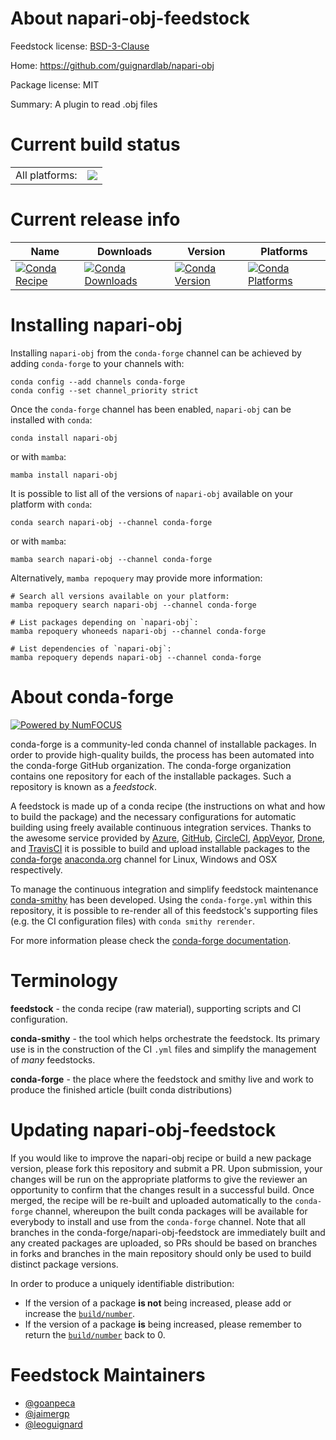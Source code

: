 About napari-obj-feedstock
==========================

Feedstock license: [BSD-3-Clause](https://github.com/conda-forge/napari-obj-feedstock/blob/main/LICENSE.txt)

Home: https://github.com/guignardlab/napari-obj

Package license: MIT

Summary: A plugin to read .obj files

Current build status
====================


<table><tr><td>All platforms:</td>
    <td>
      <a href="https://dev.azure.com/conda-forge/feedstock-builds/_build/latest?definitionId=19143&branchName=main">
        <img src="https://dev.azure.com/conda-forge/feedstock-builds/_apis/build/status/napari-obj-feedstock?branchName=main">
      </a>
    </td>
  </tr>
</table>

Current release info
====================

| Name | Downloads | Version | Platforms |
| --- | --- | --- | --- |
| [![Conda Recipe](https://img.shields.io/badge/recipe-napari--obj-green.svg)](https://anaconda.org/conda-forge/napari-obj) | [![Conda Downloads](https://img.shields.io/conda/dn/conda-forge/napari-obj.svg)](https://anaconda.org/conda-forge/napari-obj) | [![Conda Version](https://img.shields.io/conda/vn/conda-forge/napari-obj.svg)](https://anaconda.org/conda-forge/napari-obj) | [![Conda Platforms](https://img.shields.io/conda/pn/conda-forge/napari-obj.svg)](https://anaconda.org/conda-forge/napari-obj) |

Installing napari-obj
=====================

Installing `napari-obj` from the `conda-forge` channel can be achieved by adding `conda-forge` to your channels with:

```
conda config --add channels conda-forge
conda config --set channel_priority strict
```

Once the `conda-forge` channel has been enabled, `napari-obj` can be installed with `conda`:

```
conda install napari-obj
```

or with `mamba`:

```
mamba install napari-obj
```

It is possible to list all of the versions of `napari-obj` available on your platform with `conda`:

```
conda search napari-obj --channel conda-forge
```

or with `mamba`:

```
mamba search napari-obj --channel conda-forge
```

Alternatively, `mamba repoquery` may provide more information:

```
# Search all versions available on your platform:
mamba repoquery search napari-obj --channel conda-forge

# List packages depending on `napari-obj`:
mamba repoquery whoneeds napari-obj --channel conda-forge

# List dependencies of `napari-obj`:
mamba repoquery depends napari-obj --channel conda-forge
```


About conda-forge
=================

[![Powered by
NumFOCUS](https://img.shields.io/badge/powered%20by-NumFOCUS-orange.svg?style=flat&colorA=E1523D&colorB=007D8A)](https://numfocus.org)

conda-forge is a community-led conda channel of installable packages.
In order to provide high-quality builds, the process has been automated into the
conda-forge GitHub organization. The conda-forge organization contains one repository
for each of the installable packages. Such a repository is known as a *feedstock*.

A feedstock is made up of a conda recipe (the instructions on what and how to build
the package) and the necessary configurations for automatic building using freely
available continuous integration services. Thanks to the awesome service provided by
[Azure](https://azure.microsoft.com/en-us/services/devops/), [GitHub](https://github.com/),
[CircleCI](https://circleci.com/), [AppVeyor](https://www.appveyor.com/),
[Drone](https://cloud.drone.io/welcome), and [TravisCI](https://travis-ci.com/)
it is possible to build and upload installable packages to the
[conda-forge](https://anaconda.org/conda-forge) [anaconda.org](https://anaconda.org/)
channel for Linux, Windows and OSX respectively.

To manage the continuous integration and simplify feedstock maintenance
[conda-smithy](https://github.com/conda-forge/conda-smithy) has been developed.
Using the ``conda-forge.yml`` within this repository, it is possible to re-render all of
this feedstock's supporting files (e.g. the CI configuration files) with ``conda smithy rerender``.

For more information please check the [conda-forge documentation](https://conda-forge.org/docs/).

Terminology
===========

**feedstock** - the conda recipe (raw material), supporting scripts and CI configuration.

**conda-smithy** - the tool which helps orchestrate the feedstock.
                   Its primary use is in the construction of the CI ``.yml`` files
                   and simplify the management of *many* feedstocks.

**conda-forge** - the place where the feedstock and smithy live and work to
                  produce the finished article (built conda distributions)


Updating napari-obj-feedstock
=============================

If you would like to improve the napari-obj recipe or build a new
package version, please fork this repository and submit a PR. Upon submission,
your changes will be run on the appropriate platforms to give the reviewer an
opportunity to confirm that the changes result in a successful build. Once
merged, the recipe will be re-built and uploaded automatically to the
`conda-forge` channel, whereupon the built conda packages will be available for
everybody to install and use from the `conda-forge` channel.
Note that all branches in the conda-forge/napari-obj-feedstock are
immediately built and any created packages are uploaded, so PRs should be based
on branches in forks and branches in the main repository should only be used to
build distinct package versions.

In order to produce a uniquely identifiable distribution:
 * If the version of a package **is not** being increased, please add or increase
   the [``build/number``](https://docs.conda.io/projects/conda-build/en/latest/resources/define-metadata.html#build-number-and-string).
 * If the version of a package **is** being increased, please remember to return
   the [``build/number``](https://docs.conda.io/projects/conda-build/en/latest/resources/define-metadata.html#build-number-and-string)
   back to 0.

Feedstock Maintainers
=====================

* [@goanpeca](https://github.com/goanpeca/)
* [@jaimergp](https://github.com/jaimergp/)
* [@leoguignard](https://github.com/leoguignard/)

